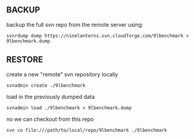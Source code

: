 ## BACKUP
backup the full svn repo from the remote server using:

```
svnrdump dump https://ninelanterns.svn.cloudforge.com/9lbenchmark > 9lbenchmark.dump
```


## RESTORE

create a new "remote" svn repository locally
```
svnadmin create ./9lbenchmark
```

load in the previously dumped data
```
svnadmin load ./9lbenchmark < 9lbenchmark.dump
```

no we can checkout from this repo
```
svn co file:///path/to/local/repo/9lbenchmark ./9lbenchmark
```
